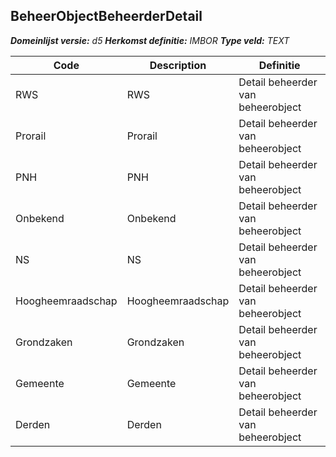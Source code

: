 ﻿## BeheerObjectBeheerderDetail

*__Domeinlijst versie:__ d5*
*__Herkomst definitie:__ IMBOR*
*__Type veld:__ TEXT*

|__Code__ |__Description__ |__Definitie__	|
|	---	|	---	|   ---	| 
| RWS | RWS | Detail beheerder van beheerobject |
| Prorail | Prorail | Detail beheerder van beheerobject |
| PNH | PNH | Detail beheerder van beheerobject |
| Onbekend | Onbekend | Detail beheerder van beheerobject |
| NS | NS | Detail beheerder van beheerobject |
| Hoogheemraadschap | Hoogheemraadschap | Detail beheerder van beheerobject |
| Grondzaken | Grondzaken | Detail beheerder van beheerobject |
| Gemeente | Gemeente | Detail beheerder van beheerobject |
| Derden | Derden | Detail beheerder van beheerobject |
